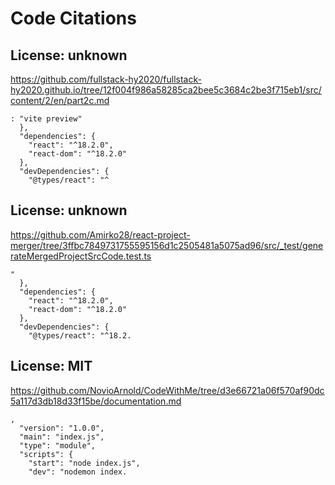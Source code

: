 # Code Citations

## License: unknown
https://github.com/fullstack-hy2020/fullstack-hy2020.github.io/tree/12f004f986a58285ca2bee5c3684c2be3f715eb1/src/content/2/en/part2c.md

```
: "vite preview"
  },
  "dependencies": {
    "react": "^18.2.0",
    "react-dom": "^18.2.0"
  },
  "devDependencies": {
    "@types/react": "^
```


## License: unknown
https://github.com/Amirko28/react-project-merger/tree/3ffbc7849731755595156d1c2505481a5075ad96/src/_test/generateMergedProjectSrcCode.test.ts

```
"
  },
  "dependencies": {
    "react": "^18.2.0",
    "react-dom": "^18.2.0"
  },
  "devDependencies": {
    "@types/react": "^18.2.
```


## License: MIT
https://github.com/NovioArnold/CodeWithMe/tree/d3e66721a06f570af90dc5a117d3db18d33f15be/documentation.md

```
,
  "version": "1.0.0",
  "main": "index.js",
  "type": "module",
  "scripts": {
    "start": "node index.js",
    "dev": "nodemon index.
```

